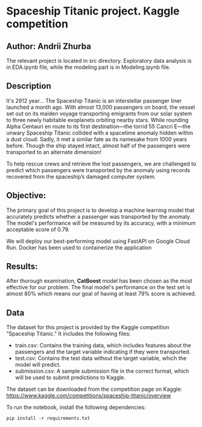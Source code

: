 # Spaceship Titanic project. Kaggle competition
## Author: Andrii Zhurba
The relevant project is located in src directory. 
Exploratory data analysis is in EDA.ipynb file,
while the modeling part is in Modeling.ipynb file.

## Description
It's 2912 year... The Spaceship Titanic is an 
interstellar passenger liner launched a month ago. 
With almost 13,000 passengers on board, the vessel 
set out on its maiden voyage transporting emigrants
from our solar system to three newly habitable 
exoplanets orbiting nearby stars. While rounding 
Alpha Centauri en route to its first destination—the 
torrid 55 Cancri E—the unwary Spaceship Titanic 
collided with a spacetime anomaly hidden within 
a dust cloud. Sadly, it met a similar fate as its
namesake from 1000 years before. Though the ship
stayed intact, almost half of the passengers 
were transported to an alternate dimension!

To help rescue crews and retrieve the 
lost passengers, we are challenged to predict 
which passengers were transported by the anomaly 
using records recovered from the spaceship’s 
damaged computer system.

## Objective:
The primary goal of this project is to develop a
machine learning model that accurately predicts 
whether a passenger was transported by the anomaly.
The model's performance will be measured by its
accuracy, with a minimum acceptable score of 0.79.

We will deploy our best-performing model using FastAPI on Google Cloud Run. Docker has been used to containerize the application

## Results:
After thorough examination, **CatBoost** model has 
been chosen as the most effective for our problem. 
The final model's performance on the test set is 
almost 80% which means our goal of having at least 79% 
score is achieved.

## Data
The dataset for this project is provided by the Kaggle competition "Spaceship Titanic."
It includes the following files:

* train.csv: Contains the training data, which includes features about the passengers and the target variable indicating if they were transported.
* test.csv: Contains the test data without the target variable, which the model will predict.
* submission.csv: A sample submission file in the correct format, which will be used to submit predictions to Kaggle.

The dataset can be downloaded from the competition page on Kaggle: https://www.kaggle.com/competitions/spaceship-titanic/overview

To run the notebook, install the following dependencies:
```commandline
pip install -r requirements.txt
```
